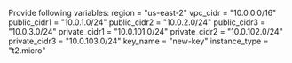 Provide following variables:
region = "us-east-2"
vpc_cidr = "10.0.0.0/16"
public_cidr1 = "10.0.1.0/24"
public_cidr2 = "10.0.2.0/24"
public_cidr3 = "10.0.3.0/24"
private_cidr1 = "10.0.101.0/24"
private_cidr2 = "10.0.102.0/24"
private_cidr3 = "10.0.103.0/24"
key_name = "new-key"
instance_type = "t2.micro"
